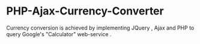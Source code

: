 PHP-Ajax-Currency-Converter
===========================

Currency conversion is achieved by implementing JQuery , Ajax and PHP  to query Google's "Calculator"  web-service . 